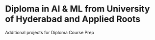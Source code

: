 # Diploma in AI & ML from University of Hyderabad and Applied Roots
Additional projects for Diploma Course Prep

